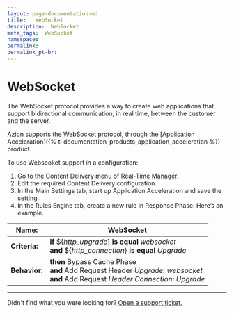 ```yaml
---
layout: page-documentation-md
title:   WebSocket
description:  WebSocket
meta_tags:  WebSocket
namespace:     
permalink:      
permalink_pt-br:   
---
```

# WebSocket



The WebSocket protocol provides a way to create web applications that support bidirectional communication, in real time, between the customer and the server.

Azion supports the WebSocket protocol, through the [Application Acceleration]({% tl documentation_products_application_acceleration %}) product.

To use Webscoket support in a configuration:

1. Go to the Content Delivery menu of [Real-Time Manager](https://manager.azion.com/).
2. Edit the required Content Delivery configuration.
3. In the Main Settings tab, start up Application Acceleration and save the setting.
4. In the Rules Engine tab, create a new rule in Response Phase. Here’s an example.

| **Name:** | WebSocket |
|-----------|-----------|
| **Criteria:** | **if** ${*http_upgrade*} **is equal** *websocket*</br> **and** ${*http_connection*} **is equal** *Upgrade* |
| **Behavior:** | **then** Bypass Cache Phase</br> **and** Add Request Header *Upgrade: websocket*</br> **and** Add Request *Header Connection: Upgrade*</br>

---

Didn't find what you were looking for? [Open a support ticket.](https://tickets.azion.com/)   
